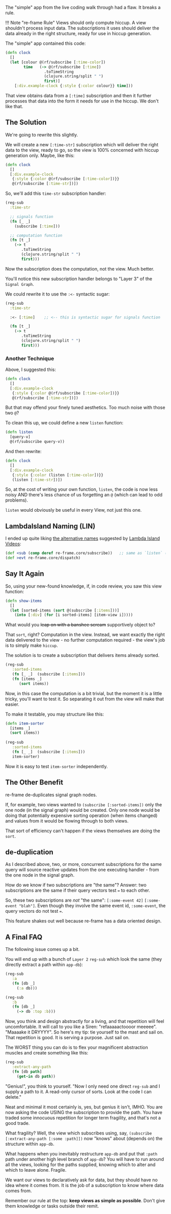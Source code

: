 
The "simple" app from the live coding walk through had a flaw. It breaks a rule.

!!! Note "re-frame Rule"
    Views should only compute hiccup. A view shouldn't process input data. The subscriptions it uses should 
    deliver the data already in the right structure, ready for use in hiccup generation.
 
The "simple" app contained this code:
```clj
(defn clock
  []
  (let [colour @(rf/subscribe [:time-color])
        time   (-> @(rf/subscribe [:time])
                 .toTimeString
                 (clojure.string/split " ")
                 first)]
    [:div.example-clock {:style {:color colour}} time]))
```

That view obtains data from a `[:time]` subscription and then it 
further processes that data into the form it needs for use in the hiccup.
We don't like that. 

## The Solution

We're going to rewrite this slightly. 

We will create a new `[:time-str]` subscription which will deliver the right data to the view, ready to go, so 
the view is 100% concerned with hiccup generation only. Maybe, like this:
```clj
(defn clock
  []
  [:div.example-clock
   {:style {:color @(rf/subscribe [:time-color])}}
   @(rf/subscribe [:time-str])])
```

So, we'll add this `time-str` subscription handler:
```clj
(reg-sub 
  :time-str 

  ;; signals function 
  (fn [_ _]  
    (subscribe [:time]))

  ;; computation function
  (fn [t _] 
    (-> t
       .toTimeString
       (clojure.string/split " ")
       first)))
```

Now the subscription does the computation, not the view. Much better. 

You'll notice this new subscription handler belongs to "Layer 3" of the `Signal Graph`. 


We could rewrite it to use the `:<-` syntactic sugar:
```clj
(reg-sub 
  :time-str 

  :<- [:time]    ;; <-- this is syntactic sugar for signals function

  (fn [t _] 
    (-> t
       .toTimeString
       (clojure.string/split " ")
       first)))
```

### Another Technique

Above, I suggested this:
```clj
(defn clock
  []
  [:div.example-clock
   {:style {:color @(rf/subscribe [:time-color])}}
   @(rf/subscribe [:time-str])])
```

But that may offend your finely tuned aesthetics. Too much noise with those two `@`? 

To clean this up, we could define a new `listen` function: 
```clj
(defn listen 
  [query-v]
  @(rf/subscribe query-v))
```

And then rewrite: 
```clj
(defn clock
  []
  [:div.example-clock
   {:style {:color (listen [:time-color])}}
   (listen [:time-str])])
```
So, at the cost of writing your own function, `listen`, the code is now less noisy 
AND there's less chance of us forgetting an `@` (which can lead to odd problems).

`listen` would obviously be useful in every View, not just this one. 

## LambdaIsland Naming  (LIN)

I ended up quite liking [the alternative names](https://lambdaisland.com/blog/11-02-2017-re-frame-form-1-subscriptions) 
suggested by [Lambda Island Videos](https://lambdaisland.com/):

```clj
(def <sub (comp deref re-frame.core/subscribe))   ;; same as `listen` (above)
(def >evt re-frame.core/dispatch)
```

## Say It Again

So, using your new-found knowledge, if, in code review, you saw this view function:
```clj
(defn show-items
  []
  (let [sorted-items (sort @(subscribe [:items]))]  
    (into [:div] (for [i sorted-items] [item-view i]))))
```
What would you <s>leap on with a banshee scream</s> supportively object to?

That `sort`, right?  Computation in the view. Instead, we want exactly the right data 
delivered to the view - no further computation required - the view's job is to simply make `hiccup`. 

The solution is to create a subscription that delivers items already sorted. 
```clj
(reg-sub 
   :sorted-items 
   (fn [_ _]  (subscribe [:items]))
   (fn [items _]
      (sort items))
```

Now, in this case the computation is a bit trivial, but the moment it is
a little tricky, you'll want to test it.  So separating it out from the 
view will make that easier. 

To make it testable, you may structure like this:
```clj
(defn item-sorter
  [items _]
  (sort items))
  
(reg-sub 
   :sorted-items 
   (fn [_ _]  (subscribe [:items]))
   item-sorter)
```

Now it is easy to test `item-sorter` independently.  

## The Other Benefit

re-frame de-duplicates signal graph nodes.

If, for example, two views wanted to `(subscribe [:sorted-items])` only the one node 
(in the signal graph) would be created.  Only one node would be doing that 
potentially expensive sorting operation (when items changed) and values from 
it would be flowing through to both views.

That sort of efficiency can't happen if the views themselves are doing the `sort`.
 
## de-duplication

As I described above, two, or more, concurrent subscriptions for the same query will source 
reactive updates from the one executing handler - from the one node in the signal graph.

How do we know if two subscriptions are "the same"?  Answer: two subscriptions
are the same if their query vectors test `=` to each other.

So, these two subscriptions are *not* "the same":  `[:some-event 42]`  `[:some-event "blah"]`. Even
though they involve the same event id, `:some-event`, the query vectors do not test `=`.

This feature shakes out well because re-frame has a data oriented design. 

## A Final FAQ

The following issue comes up a bit.

You will end up with a bunch of `Layer 2` `reg-sub` which
look the same (they directly extract a path within `app-db`):
```clj
(reg-sub 
   :a 
   (fn [db _] 
     (:a db)))
```

```clj
(reg-sub 
   :b 
   (fn [db _] 
     (-> db :top :b)))
```
 
Now, you think and design abstractly for a living, and that repetition will feel uncomfortable. It will
call to you like a Siren: "refaaaaactoooor meeeee". "Maaaake it DRYYYY".
So here's my tip:  tie yourself to the mast and sail on. That repetition is good. It is serving a purpose.
Just sail on.

The WORST thing you can do is to flex your magnificent abstraction muscles 
and create something like this:
```clj
(reg-sub 
   :extract-any-path
   (fn [db path]
     (get-in db path))
```

"Genius!", you think to yourself.  "Now I only need one direct `reg-sub` and I supply a path to it. 
A read-only cursor of sorts.  Look at the code I can delete."
 
Neat and minimal it most certainly is, yes, but genius it isn't, IMHO. You are now asking the 
code USING the subscription to provide the path.  You have traded some innocuous 
repetition for longer term fragility, and that's not a good trade.

What fragility? Well, the view which subscribes using, say, `(subscribe [:extract-any-path [:some :path]])` 
now "knows" about (depends on) the structure within `app-db`.

What happens when you inevitably restructure `app-db` and put that `:path` path under
another high level branch of `app-db`?  You will have to run around all the views,
looking for the paths supplied, knowing which to alter and which to leave alone. 
Fragile. 

We want our views to declaratively ask for data, but they should have 
no idea where it comes from. It is the job of a subscription to know where data comes from. 

Remember our rule at the top:  **keep views as simple as possible**. 
Don't give them knowledge or tasks outside their remit.


